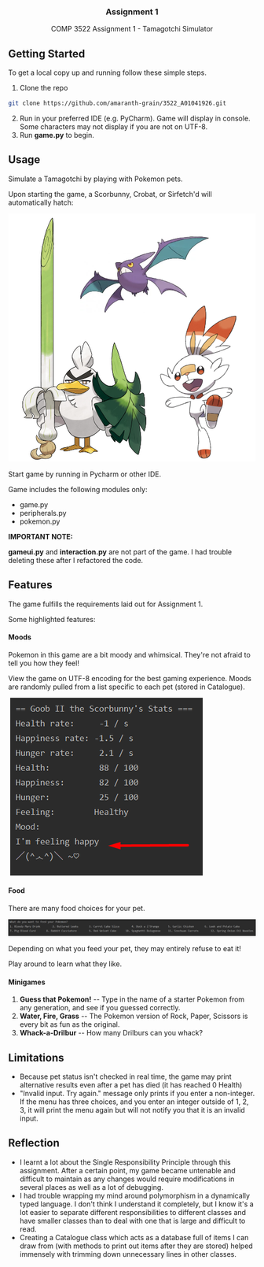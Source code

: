 

  <h3 align="center">Assignment 1</h3>

  <p align="center">
    COMP 3522 Assignment 1 - Tamagotchi Simulator
    <br />


## Getting Started

To get a local copy up and running follow these simple steps.

1. Clone the repo
```sh
git clone https://github.com/amaranth-grain/3522_A01041926.git
```
2. Run in your preferred IDE (e.g. PyCharm).  Game will display in console.  Some characters may not display if you are not on UTF-8.
3. Run **game.py** to begin.



## Usage

Simulate a Tamagotchi by playing with Pokemon pets.

Upon starting the game, a Scorbunny, Crobat, or Sirfetch'd will automatically hatch:

![Pokemon Tamagotchi](./img/Tamagotchi.png)



Start game by running in Pycharm or other IDE.  

Game includes the following modules only:

- game.py
- peripherals.py
- pokemon.py



**IMPORTANT NOTE:**

**gameui.py** and **interaction.py** are not part of the game.  I had trouble deleting these after I refactored the code.



## Features

The game fulfills the requirements laid out for Assignment 1.

Some highlighted features:

#### Moods

Pokemon in this game are a bit moody and whimsical.  They're not afraid to tell you how they feel!

View the game on UTF-8 encoding for the best gaming experience.  Moods are randomly pulled from a list specific to each pet (stored in Catalogue).

​                  ![Pokemon Tamagotchi](./img/pet_mood.png)            

#### **Food**

There are many food choices for your pet.

![Food menu in Tamagotchi game](./img/food_menu.png)                          

Depending on what you feed your pet, they may entirely refuse to eat it!

Play around to learn what they like.

#### Minigames

1. **Guess that Pokemon!** --
   Type in the name of a starter Pokemon from any generation, and see if you guessed correctly.
2. **Water, Fire, Grass** --
   The Pokemon version of Rock, Paper, Scissors is every bit as fun as the original.
3. **Whack-a-Drilbur** --
   How many Drilburs can you whack?



## Limitations

- Because pet status isn't checked in real time, the game may print alternative results even after a pet has died (it has reached 0 Health)
- "Invalid input. Try again." message only prints if you enter a non-integer.
  If the menu has three choices, and you enter an integer outside of 1, 2, 3, it will print the menu again but will not notify you that it is an invalid input.



## Reflection

- I learnt a lot about the Single Responsibility Principle through this assignment.  After a certain point, my game became untenable and difficult to maintain as any changes would require modifications in several places as well as a lot of debugging.
- I had trouble wrapping my mind around polymorphism in a dynamically typed language.  I don't think I understand it completely, but I know it's a lot easier to separate different responsibilities to different classes and have smaller classes than to deal with one that is large and difficult to read.
- Creating a Catalogue class which acts as a database full of items I can draw from (with methods to print out items after they are stored) helped immensely with trimming down unnecessary lines in other classes.


